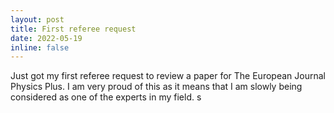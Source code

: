 ```yaml
---
layout: post
title: First referee request
date: 2022-05-19
inline: false
---
```


Just got my first referee request to review a paper for The European Journal Physics Plus. I am very proud of this as it means that I am slowly being considered as one of the experts in my field. s
